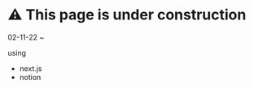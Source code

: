 # ⚠️ This page is under construction

<p> 02-11-22 ~ </p>
<div>
using
<ul>
<li> next.js </li>
<li> notion  </li>
</<ul>
</div>
